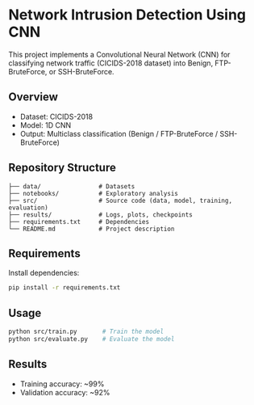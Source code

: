 # Network Intrusion Detection Using CNN

This project implements a Convolutional Neural Network (CNN) for classifying network traffic (CICIDS-2018 dataset) into Benign, FTP-BruteForce, or SSH-BruteForce.

## Overview
- Dataset: CICIDS-2018
- Model: 1D CNN
- Output: Multiclass classification (Benign / FTP-BruteForce / SSH-BruteForce)

## Repository Structure
```
├── data/                # Datasets
├── notebooks/           # Exploratory analysis
├── src/                 # Source code (data, model, training, evaluation)
├── results/             # Logs, plots, checkpoints
├── requirements.txt     # Dependencies
└── README.md            # Project description
```

## Requirements
Install dependencies:
```bash
pip install -r requirements.txt
```

## Usage
```bash
python src/train.py       # Train the model
python src/evaluate.py    # Evaluate the model
```

## Results
- Training accuracy: ~99%
- Validation accuracy: ~92%
